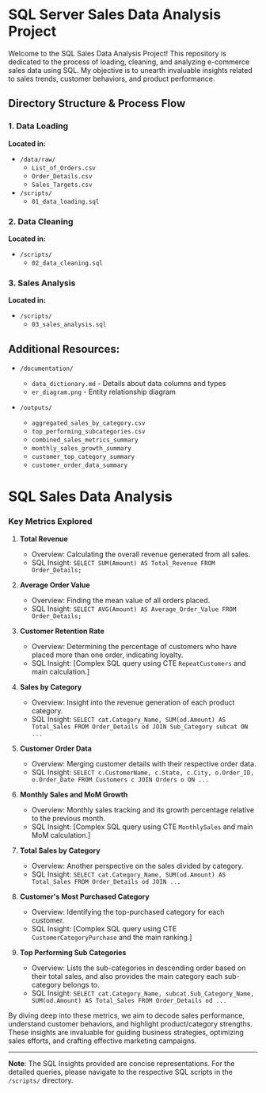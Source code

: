 # SQL Server Sales Data Analysis Project 

Welcome to the SQL Sales Data Analysis Project! This repository is dedicated to the process of loading, cleaning, and analyzing e-commerce sales data using SQL. My objective is to unearth invaluable insights related to sales trends, customer behaviors, and product performance.

## Directory Structure & Process Flow

### 1. Data Loading 

**Located in:**
- `/data/raw/`
  - `List_of_Orders.csv`
  - `Order_Details.csv`
  - `Sales_Targets.csv`
- `/scripts/`
  - `01_data_loading.sql`


### 2. Data Cleaning 

**Located in:**
- `/scripts/`
  - `02_data_cleaning.sql`


### 3. Sales Analysis 

**Located in:**
- `/scripts/`
  - `03_sales_analysis.sql`


## Additional Resources:

- `/documentation/`
  - `data_dictionary.md` - Details about data columns and types
  - `er_diagram.png` - Entity relationship diagram

- `/outputs/`
  - `aggregated_sales_by_category.csv`
  - `top_performing_subcategories.csv`
  - `combined_sales_metrics_summary`
  - `monthly_sales_growth_summary`
  - `customer_top_category_summary`
  - `customer_order_data_summary`



# SQL Sales Data Analysis 

### Key Metrics Explored 

1. **Total Revenue** 
   - Overview: Calculating the overall revenue generated from all sales.
   - SQL Insight: `SELECT SUM(Amount) AS Total_Revenue FROM Order_Details;`
   
2. **Average Order Value** 
   - Overview: Finding the mean value of all orders placed.
   - SQL Insight: `SELECT AVG(Amount) AS Average_Order_Value FROM Order_Details;`
   
3. **Customer Retention Rate** 
   - Overview: Determining the percentage of customers who have placed more than one order, indicating loyalty.
   - SQL Insight: [Complex SQL query using CTE `RepeatCustomers` and main calculation.]
   
4. **Sales by Category** 
   - Overview: Insight into the revenue generation of each product category.
   - SQL Insight: `SELECT cat.Category_Name, SUM(od.Amount) AS Total_Sales FROM Order_Details od JOIN Sub_Category subcat ON ...`
   
5. **Customer Order Data** 
   - Overview: Merging customer details with their respective order data.
   - SQL Insight: `SELECT c.CustomerName, c.State, c.City, o.Order_ID, o.Order_Date FROM Customers c JOIN Orders o ON ...`
   
6. **Monthly Sales and MoM Growth** 
   - Overview: Monthly sales tracking and its growth percentage relative to the previous month.
   - SQL Insight: [Complex SQL query using CTE `MonthlySales` and main MoM calculation.]
   
7. **Total Sales by Category** 
   - Overview: Another perspective on the sales divided by category.
   - SQL Insight: `SELECT cat.Category_Name, SUM(od.Amount) AS Total_Sales FROM Order_Details od JOIN ...`
   
8. **Customer's Most Purchased Category** 
   - Overview: Identifying the top-purchased category for each customer.
   - SQL Insight: [Complex SQL query using CTE `CustomerCategoryPurchase` and the main ranking.]

9. **Top Performing Sub Categories**
   -  Overview: Lists the sub-categories in descending order based on their total sales, and also provides the main category each sub-category belongs to.
   -  SQL Insight: `SELECT cat.Category_Name, subcat.Sub_Category_Name, SUM(od.Amount) AS Total_Sales FROM Order_Details od ...`

By diving deep into these metrics, we aim to decode sales performance, understand customer behaviors, and highlight product/category strengths. These insights are invaluable for guiding business strategies, optimizing sales efforts, and crafting effective marketing campaigns.

---

**Note**: The SQL Insights provided are concise representations. For the detailed queries, please navigate to the respective SQL scripts in the `/scripts/` directory.

